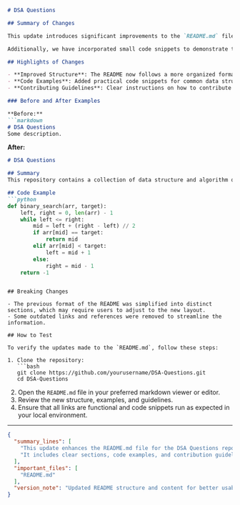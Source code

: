 ```markdown
# DSA Questions

## Summary of Changes

This update introduces significant improvements to the `README.md` file of the DSA Questions repository. The goal is to enhance clarity and usability for contributors and users alike. By providing a structured overview of the project, including installation instructions, usage examples, and contribution guidelines, we aim to foster a more inclusive and informative environment for developers engaging with this repository.

Additionally, we have incorporated small code snippets to demonstrate the usage of key data structures and algorithms, enabling users to quickly grasp concepts and apply them in practice. These enhancements are designed to make the documentation more approachable for both beginners and experienced developers.

## Highlights of Changes

- **Improved Structure**: The README now follows a more organized format, making it easier for users to navigate.
- **Code Examples**: Added practical code snippets for common data structures and algorithms.
- **Contributing Guidelines**: Clear instructions on how to contribute to the project have been included.

### Before and After Examples

**Before:**
```markdown
# DSA Questions
Some description.
```

**After:**
```markdown
# DSA Questions

## Summary
This repository contains a collection of data structure and algorithm questions.

## Code Example
```python
def binary_search(arr, target):
    left, right = 0, len(arr) - 1
    while left <= right:
        mid = left + (right - left) // 2
        if arr[mid] == target:
            return mid
        elif arr[mid] < target:
            left = mid + 1
        else:
            right = mid - 1
    return -1
```
```

## Breaking Changes

- The previous format of the README was simplified into distinct sections, which may require users to adjust to the new layout.
- Some outdated links and references were removed to streamline the information.

## How to Test

To verify the updates made to the `README.md`, follow these steps:

1. Clone the repository:
   ```bash
   git clone https://github.com/yourusername/DSA-Questions.git
   cd DSA-Questions
   ```
2. Open the `README.md` file in your preferred markdown viewer or editor.
3. Review the new structure, examples, and guidelines.
4. Ensure that all links are functional and code snippets run as expected in your local environment.

---

```json
{
  "summary_lines": [
    "This update enhances the README.md file for the DSA Questions repository.",
    "It includes clear sections, code examples, and contribution guidelines."
  ],
  "important_files": [
    "README.md"
  ],
  "version_note": "Updated README structure and content for better usability."
}
```
```